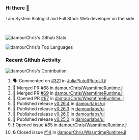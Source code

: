 ### Hi there 👋
I am System Biologist and Full Stack Web developer on the side



<br/>
  


<!-- GitHub Readme Github Stats - https://github.com/anuraghazra/github-readme-stats -->
![damourChris's Github Stats ](https://github-readme-stats.vercel.app/api?username=damourChris&show_icons=true&theme=transparent)

![damourChris's Top Languages](https://github-readme-stats.vercel.app/api/top-langs/?username=damourChris&layout=pie&theme=transparent)
<br/>


<h3> Recent Github Activity </h3>

<!-- Github Contribution Stats  - https://github.com/ashutosh00710/github-readme-activity-graph -->
![damourChris's Contribution](https://github-readme-activity-graph.vercel.app/graph/?username=damourChris&bg_color=1F222E&color=F8D866&line=F85D7F&point=FFFFFF&hide_border=true)
<!-- https://github.com/jamesgeorge007/github-activity-readme -->

<!--START_SECTION:activity-->
1. 🗣 Commented on [#321](https://github.com/JuliaPluto/PlutoUI.jl/pull/321#issuecomment-3246222093) in [JuliaPluto/PlutoUI.jl](https://github.com/JuliaPluto/PlutoUI.jl)
2. 🎉 Merged PR [#68](https://github.com/damourChris/WasmtimeRuntime.jl/pull/68) in [damourChris/WasmtimeRuntime.jl](https://github.com/damourChris/WasmtimeRuntime.jl)
3. 🎉 Merged PR [#69](https://github.com/damourChris/WasmtimeRuntime.jl/pull/69) in [damourChris/WasmtimeRuntime.jl](https://github.com/damourChris/WasmtimeRuntime.jl)
4. 💪 Opened PR [#67](https://github.com/damourChris/WasmtimeRuntime.jl/pull/67) in [damourChris/WasmtimeRuntime.jl](https://github.com/damourChris/WasmtimeRuntime.jl)
5. 🚀 Published release [v0.26.4](https://github.com/damourlabs/ui/releases/tag/v0.26.4) in [damourlabs/ui](https://github.com/damourlabs/ui)
6. 🚀 Published release [v0.26.3](https://github.com/damourlabs/ui/releases/tag/v0.26.3) in [damourlabs/ui](https://github.com/damourlabs/ui)
7. 🚀 Published release [v0.26.0](https://github.com/damourlabs/ui/releases/tag/v0.26.0) in [damourlabs/ui](https://github.com/damourlabs/ui)
8. 🚀 Published release [v0.25.0](https://github.com/damourlabs/ui/releases/tag/v0.25.0) in [damourlabs/ui](https://github.com/damourlabs/ui)
9. ❗ Opened issue [#65](https://github.com/damourChris/WasmtimeRuntime.jl/issues/65) in [damourChris/WasmtimeRuntime.jl](https://github.com/damourChris/WasmtimeRuntime.jl)
10. 🔒 Closed issue [#14](https://github.com/damourChris/WasmtimeRuntime.jl/issues/14) in [damourChris/WasmtimeRuntime.jl](https://github.com/damourChris/WasmtimeRuntime.jl)
<!--END_SECTION:activity-->


